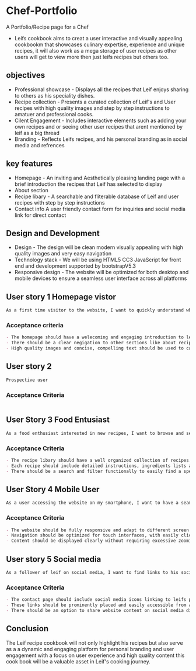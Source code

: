# Chef-Portfolio
A Portfolio/Recipe page for a Chef
* Leifs cookbook aims to creat a user interactive and visually appealing cookbookm that showcases culinary expertise, experience and unique recipes, it will also work as a mega storage of user recipes as other users will get to view more then just leifs recipes but others too.

## objectives
* Professional showcase - Displays all the recipes that Leif enjoys sharing to others as his speciality dishes.
* Recipe collection - Presents a curated collection of Leif's and User recipes with high quality images and step by step instructions to amatuer and professional cooks. 
* Cilent Engagement - Includes interactive elements such as adding your own recipes and or seeing other user recipes that arent mentioned by leif as a big thread
* Branding - Reflects Leifs recipes, and his personal branding as in social media and refrences 

## key features
* Homepage - An inviting and Aesthetically pleasing landing page with a brief introduction the recipes that Leif has selected to display 
* About section 
* Recipe libary - A searchable and fliterable database of Leif and user recipes with step by step instructions 
* Contact info A user friendly contact form for inquiries and social media link for direct contact 

## Design and Development 
* Design - The design will be clean modern visually appealing with high quality images and very easy navigation 
* Technology stack - We will be using HTML5 CC3 JavaScript for front end and development supported by bootstrapV5.3
* Responsive design - The website will be optimized for both desktop and mobile devices to ensure a seamless user interface across all platforms 

## User story 1 Homepage vistor 
```md 
As a first time visitor to the website, I want to quickly understand who leif is and what he is offering, so I can decide if I want to try the recipe.
```

### Acceptance criteria 
```md 
- The homepage should have a welecoming and engaging introduction to leif 
- There should be a clear negigation to other sections like about recipes and contact
- High quality images and concise, compelling text should be used to capture attention
```

## User story 2 
```md 
Prospective user 
```

### Acceptance Criteria 
```md
```

## User Story 3 Food Entusiast 
```md
As a food enthusiast interested in new recipes, I want to browse and search for leifs and user recipes, so I can try them at home/Workplace
```

### Acceptance Criteria
```md 
- The recipe libary should have a well organized collection of recipes. 
- Each recipe should include detailed instructions, ingredients lists and tips.
- There should be a search and filter functionally to easily find a specific recipes.
```

## User Story 4 Mobile User 
```md 
As a user accessing the website on my smartphone, I want to have a seamless browsing experience, so that I can navigate and read content comfortably on a smaller screen.
```

### Acceptance Criteria 
```md 
- The website should be fully responsive and adapt to different screen sizes.
- Navigation should be optimized for touch interfaces, with easily clickable elements. 
- Content should be displayed clearly without requiring excessive zooming or scrolling.
```

## User story 5 Social media 
```md 
As a follower of leif on social media, I want to find links to his social media platforms on the website so I can connect with him.
```

### Acceptance Criteria 
```md 
- The contact page should include social media icons linking to leifs profiles.
- These links should be prominently placed and easily accessible from any page.
- There should be an option to share website content on social media directly.
```

## Conclusion
The Leif recipe cookbook will not only highlight his recipes but also serve as a a dynamic and engaging platform for personal branding and user engagement with a focus on user experience and high quality content this cook book will be a valuable asset in Leif's cooking journey.